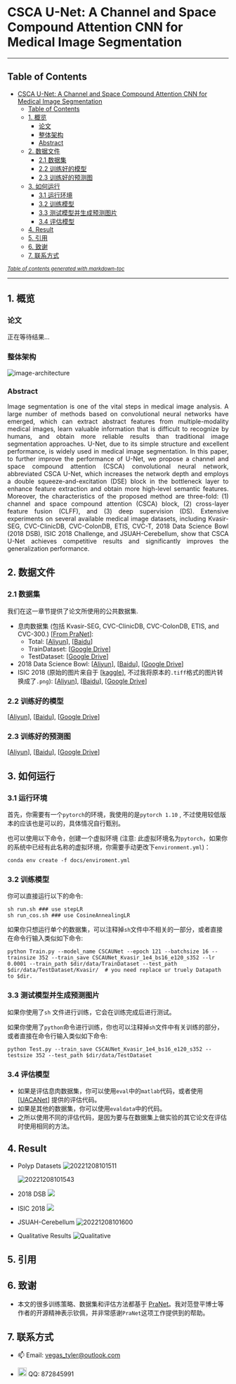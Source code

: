 # CSCA U-Net: A Channel and Space Compound Attention CNN for Medical Image Segmentation

----

## Table of Contents
- [CSCA U-Net: A Channel and Space Compound Attention CNN for Medical Image Segmentation](#csca-u-net--a-channel-and-space-compound-attention-cnn-for-medical-image-segmentation)
  * [Table of Contents](#table-of-contents)
  * [1. 概览](#1---)
    + [论文](#--)
    + [整体架构](#----)
    + [Abstract](#abstract)
  * [2. 数据文件](#2-----)
    + [2.1 数据集](#21----)
    + [2.2 训练好的模型](#22-------)
    + [2.3 训练好的预测图](#23--------)
  * [3. 如何运行](#3-----)
    + [3.1 运行环境](#31-----)
    + [3.2 训练模型](#32-----)
    + [3.3 测试模型并生成预测图片](#33------------)
    + [3.4 评估模型](#34-----)
  * [4. Result](#4-result)
  * [5. 引用](#5---)
  * [6. 致谢](#6---)
  * [7. 联系方式](#7-----)

<small><i><a href='http://ecotrust-canada.github.io/markdown-toc/'>Table of contents generated with markdown-toc</a></i></small>

---

## 1. 概览

### 论文

正在等待结果...

### 整体架构

![image-architecture](https://picture-for-upload.oss-cn-beijing.aliyuncs.com/img/image-20221208100223315.png)

### Abstract

<p align = "justify"> 
Image segmentation is one of the vital steps in medical image analysis. A large number of methods based on convolutional neural networks have emerged, which can extract abstract features from multiple-modality medical images, learn valuable information that is difficult to recognize by humans, and obtain more reliable results than traditional image segmentation approaches. U-Net, due to its simple structure and excellent performance, is widely used in medical image segmentation. In this paper, to further improve the performance of U-Net, we propose a channel and space compound attention (CSCA) convolutional neural network, abbreviated CSCA U-Net, which increases the network depth and employs a double squeeze-and-excitation (DSE) block in the bottleneck layer to enhance feature extraction and obtain more high-level semantic features. Moreover, the characteristics of the proposed method are three-fold: (1) channel and space compound attention (CSCA) block, (2) cross-layer feature fusion (CLFF), and (3) deep supervision (DS). Extensive experiments on several available medical image datasets, including Kvasir-SEG, CVC-ClinicDB, CVC-ColonDB, ETIS, CVC-T, 2018 Data Science Bowl (2018 DSB), ISIC 2018 Challenge, and JSUAH-Cerebellum, show that CSCA U-Net achieves competitive results and significantly improves the generalization performance.
</p>

## 2. 数据文件

### 2.1 数据集

我们在这一章节提供了论文所使用的公共数据集. 

- 息肉数据集 (包括 Kvasir-SEG, CVC-ClinicDB, CVC-ColonDB, ETIS, and CVC-300.) \[[From PraNet](https://github.com/DengPingFan/PraNet)\]:
  - Total: \[[Aliyun](http://little-shu.com:5244/Aliyun/CSCAUNet/Datasets/Polyp%205%20Datasets.zip)\], \[[Baidu]( https://pan.baidu.com/s/1q5I2e2bbwXdW4evJdCAUpg?pwd=1111)\]
  - TrainDataset: \[[Google Drive](https://drive.google.com/file/d/1lODorfB33jbd-im-qrtUgWnZXxB94F55/view?usp=sharing)\] 
  - TestDataset: \[[Google Drive](https://drive.google.com/file/d/1lODorfB33jbd-im-qrtUgWnZXxB94F55/view?usp=sharing)\]
- 2018 Data Science Bowl: \[[Aliyun](http://little-shu.com:5244/Aliyun/CSCAUNet/Datasets/bowl.zip)\], \[[Baidu](https://pan.baidu.com/s/1JUzWDQydjj83GbniRgstOQ?pwd=1111)\], \[[Google Drive](https://drive.google.com/file/d/1IWoWItLWvj1r2SbJWfBQTyPI0AngEwbb/view?usp=share_link)\]
- ISIC 2018 (原始的图片来自于 \[[kaggle](https://www.kaggle.com/datasets/pengyizhou/isic2018segmentation/download?datasetVersionNumber=1)\], 不过我将原本的`.tiff`格式的图片转换成了`.png`): \[[Aliyun](http://little-shu.com:5244/Aliyun/CSCAUNet/Datasets/ISIC2018.zip)\], \[[Baidu](https://pan.baidu.com/s/1utewXZ8Rs-X5FbTtzOy7DQ?pwd=1111)\], \[[Google Drive](https://drive.google.com/file/d/1qSNXHtV526yLLVyayOsA3bSA9LSSPBrQ/view?usp=share_link)\]

###  2.2 训练好的模型

\[[Aliyun](http://little-shu.com:5244/Aliyun/CSCAUNet/snapshots.zip)\], \[[Baidu](https://pan.baidu.com/s/15QcH5fBU4uU0w-X3xu24cw?pwd=1111)\], \[[Google Drive](https://drive.google.com/drive/folders/1GvMXm5fehYbMFfC1mV0wHy0rHk_35JUP?usp=share_link)\]

### 2.3 训练好的预测图

\[[Aliyun](http://little-shu.com:5244/Aliyun/CSCAUNet/Predict_map.zip)\], \[[Baidu](https://pan.baidu.com/s/1KmCXEPkAx5x1QhEx-Utypg?pwd=1111)\], \[[Google Drive](https://drive.google.com/drive/folders/1VA6J9k5XdkanpkMh4IuXe6wg0OS0lUxq?usp=sharing)\]

## 3. 如何运行

### 3.1 运行环境

首先，你需要有一个`pytorch`的环境，我使用的是`pytorch 1.10` , 不过使用较低版本的应该也是可以的，具体情况自行甄别。

也可以使用以下命令，创建一个虚拟环境 (注意: 此虚拟环境名为`pytorch`，如果你的系统中已经有此名称的虚拟环境，你需要手动更改下`environment.yml`)：

```shell
conda env create -f docs/enviroment.yml
```

### 3.2 训练模型

你可以直接运行以下的命令:

```shell
sh run.sh ### use stepLR
sh run_cos.sh ### use CosineAnnealingLR 
```

如果你只想运行单个的数据集，可以注释掉`sh`文件中不相关的一部分，或者直接在命令行输入类似如下命令:

```shell
python Train.py --model_name CSCAUNet --epoch 121 --batchsize 16 --trainsize 352 --train_save CSCAUNet_Kvasir_1e4_bs16_e120_s352 --lr 0.0001 --train_path $dir/data/TrainDataset --test_path $dir/data/TestDataset/Kvasir/  # you need replace ur truely Datapath to $dir.
```

### 3.3 测试模型并生成预测图片

如果你使用了`sh` 文件进行训练，它会在训练完成后进行测试。

如果你使用了`python`命令进行训练，你也可以注释掉`sh`文件中有关训练的部分，或者直接在命令行输入类似如下命令:

```shell
python Test.py --train_save CSCAUNet_Kvasir_1e4_bs16_e120_s352 --testsize 352 --test_path $dir/data/TestDataset
```

### 3.4 评估模型

- 如果是评估息肉数据集，你可以使用`eval`中的`matlab`代码，或者使用 \[[UACANet](https://github.com/plemeri/UACANet)\] 提供的评估代码。
- 如果是其他的数据集，你可以使用`evaldata`中的代码。
- 之所以使用不同的评估代码，是因为要与在数据集上做实验的其它论文在评估时使用相同的方法。

## 4. Result
- Polyp Datasets
	![20221208101511](https://picture-for-upload.oss-cn-beijing.aliyuncs.com/img/20221208101511.png)
	
	![20221208101543](https://picture-for-upload.oss-cn-beijing.aliyuncs.com/img/20221208101543.png)

- 2018 DSB
	![](https://picture-for-upload.oss-cn-beijing.aliyuncs.com/img/20221208101622.png)

- ISIC 2018
	![](https://picture-for-upload.oss-cn-beijing.aliyuncs.com/img/20221208101638.png)

- JSUAH-Cerebellum 
	![20221208101600](https://picture-for-upload.oss-cn-beijing.aliyuncs.com/img/20221208101600.png)

- Qualitative Results
	![Qualitative](https://picture-for-upload.oss-cn-beijing.aliyuncs.com/img/20221208101024.png)

## 5. 引用



## 6. 致谢

- 本文的很多训练策略、数据集和评估方法都基于 [PraNet](https://github.com/DengPingFan/PraNet)。我对范登平博士等作者的开源精神表示钦佩，并非常感谢`PraNet`这项工作提供到的帮助。

## 7. 联系方式

- 📫 Email: vegas_tyler@outlook.com

- <img src="https://picture-for-upload.oss-cn-beijing.aliyuncs.com/img/qq.svg" width="20" height="20"> QQ: 872845991
